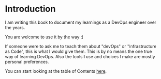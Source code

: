 # Introduction

I am writing this book to document my learnings as a DevOps engineer over the years.

You are welcome to use it by the way :)

If someone were to ask me to teach them about "devOps" or "Infrastructure as Code", this is what I would give them. This is by no means the one true way of learning DevOps. Also the tools I use and choices I make are mostly personal preferences. 


You can start looking at the table of Contents [here](SUMMARY.md).